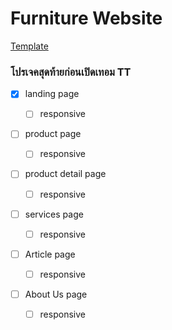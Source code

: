 # Furniture Website

[Template](<https://www.figma.com/file/wUqJub3Z4XdokxpCcCg4ge/Lalasia---Furniture-Website-%5BFreebie%5D-(Community)?node-id=0%3A1>)

### โปรเจคสุดท้ายก่อนเปิดเทอม TT

- [x] landing page

  - [ ] responsive

- [ ] product page

  - [ ] responsive

- [ ] product detail page

  - [ ] responsive

- [ ] services page

  - [ ] responsive

- [ ] Article page

  - [ ] responsive

- [ ] About Us page
  - [ ] responsive
